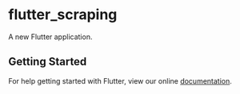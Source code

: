 # flutter_scraping

A new Flutter application.

## Getting Started

For help getting started with Flutter, view our online
[documentation](https://flutter.io/).
